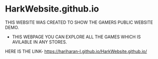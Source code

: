 # HarkWebsite.github.io
 THIS WEBSITE WAS CREATED TO SHOW THE GAMERS PUBLIC WEBSITE DEMO.
 
* THIS WEBPAGE YOU CAN EXPLORE ALL THE GAMES WHICH IS AVILABLE IN ANY STORES.
     
 HERE IS THE LINK- https://hariharan-l.github.io/HarkWebsite.github.io/
